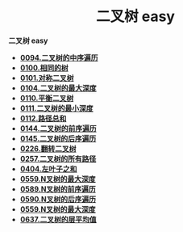 <h1 align="center">二叉树 easy</h1>


**二叉树 easy**

- <font style="font-weight:bold; color:#4169E1;text-decoration:underline;" target="_blank">[0094.二叉树的中序遍历](doc/leedcode题解/二叉树/easy/0094.二叉树的中序遍历.md)</font>  
- <font style="font-weight:bold; color:#4169E1;text-decoration:underline;" target="_blank">[0100.相同的树](doc/leedcode题解/二叉树/easy/0100.相同的树.md)</font> 
- <font style="font-weight:bold; color:#4169E1;text-decoration:underline;" target="_blank">[0101.对称二叉树](doc/leedcode题解/二叉树/easy/0101.对称二叉树.md)</font> 
- <font style="font-weight:bold; color:#4169E1;text-decoration:underline;" target="_blank">[0104.二叉树的最大深度](doc/leedcode题解/二叉树/easy/0104.二叉树的最大深度.md)</font> 
- <font style="font-weight:bold; color:#4169E1;text-decoration:underline;" target="_blank">[0110.平衡二叉树](doc/leedcode题解/二叉树/easy/0110.平衡二叉树.md)</font> 
- <font style="font-weight:bold; color:#4169E1;text-decoration:underline;" target="_blank">[0111.二叉树的最小深度](doc/leedcode题解/二叉树/easy/0111.二叉树的最小深度.md)</font> 
- <font style="font-weight:bold; color:#4169E1;text-decoration:underline;" target="_blank">[0112.路径总和](doc/leedcode题解/二叉树/easy/0112.路径总和.md)</font>
- <font style="font-weight:bold; color:#4169E1;text-decoration:underline;" target="_blank">[0144.二叉树的前序遍历](doc/leedcode题解/二叉树/easy/0144.二叉树的前序遍历.md)</font> 
- <font style="font-weight:bold; color:#4169E1;text-decoration:underline;" target="_blank">[0145.二叉树的后序遍历](doc/leedcode题解/二叉树/easy/0145.二叉树的后序遍历.md)</font> 
- <font style="font-weight:bold; color:#4169E1;text-decoration:underline;" target="_blank">[0226.翻转二叉树](doc/leedcode题解/二叉树/easy/0226.翻转二叉树.md)</font> 
- <font style="font-weight:bold; color:#4169E1;text-decoration:underline;" target="_blank">[0257.二叉树的所有路径](doc/leedcode题解/二叉树/easy/0257.二叉树的所有路径.md)</font> 
- <font style="font-weight:bold; color:#4169E1;text-decoration:underline;" target="_blank">[0404.左叶子之和](doc/leedcode题解/二叉树/easy/0404.左叶子之和.md)</font> 
- <font style="font-weight:bold; color:#4169E1;text-decoration:underline;" target="_blank">[0559.N叉树的最大深度](doc/leedcode题解/二叉树/easy/0559.N叉树的最大深度.md)</font> 
- <font style="font-weight:bold; color:#4169E1;text-decoration:underline;" target="_blank">[0589.N叉树的前序遍历](doc/leedcode题解/二叉树/easy/0589.N叉树的前序遍历.md)</font> 
- <font style="font-weight:bold; color:#4169E1;text-decoration:underline;" target="_blank">[0590.N叉树的后序遍历](doc/leedcode题解/二叉树/easy/0590.N叉树的后序遍历.md)</font> 
- <font style="font-weight:bold; color:#4169E1;text-decoration:underline;" target="_blank">[0559.N叉树的最大深度](doc/leedcode题解/二叉树/easy/0559.N叉树的最大深度.md)</font> 
- <font style="font-weight:bold; color:#4169E1;text-decoration:underline;" target="_blank">[0637.二叉树的层平均值](doc/leedcode题解/二叉树/easy/0637.二叉树的层平均值.md)</font> 






